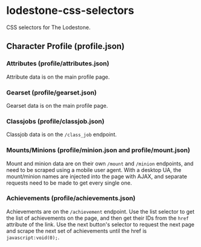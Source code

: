 # lodestone-css-selectors
CSS selectors for The Lodestone.

## Character Profile (profile.json)

### Attributes (profile/attributes.json)
Attribute data is on the main profile page.

### Gearset (profile/gearset.json)
Gearset data is on the main profile page.

### Classjobs (profile/classjob.json)
Classjob data is on the `/class_job` endpoint.

### Mounts/Minions (profile/minion.json and profile/mount.json)
Mount and minion data are on their own `/mount` and `/minion` endpoints, and need to be scraped using a mobile user agent. With a desktop UA, the mount/minion names are
injected into the page with AJAX, and separate requests need to be made to get every single one.

### Achievements (profile/achievements.json)
Achievements are on the `/achievement` endpoint. Use the list selector to get the list of achievements on the page, and then get their IDs from the `href` attribute
of the link. Use the next button's selector to request the next page and scrape the next set of achievements until the href is `javascript:void(0);`.
